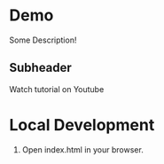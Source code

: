 # Demo

Some Description!

## Subheader

Watch tutorial on Youtube

# Local Development

1. Open index.html in your browser.